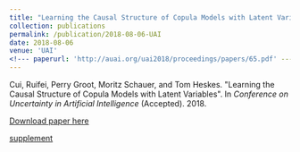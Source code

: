 ```yaml
---
title: "Learning the Causal Structure of Copula Models with Latent Variables"
collection: publications
permalink: /publication/2018-08-06-UAI
date: 2018-08-06
venue: 'UAI'
<!--- paperurl: 'http://auai.org/uai2018/proceedings/papers/65.pdf' --->
---
```

Cui, Ruifei, Perry Groot, Moritz Schauer, and Tom Heskes. "Learning the Causal Structure of Copula Models with Latent Variables". In <i>Conference on Uncertainty in Artificial Intelligence</i> (Accepted). 2018.

[Download paper here](http://auai.org/uai2018/proceedings/papers/65.pdf)

[supplement](http://auai.org/uai2018/proceedings/supplements/Supplementary-Paper65.pdf)
